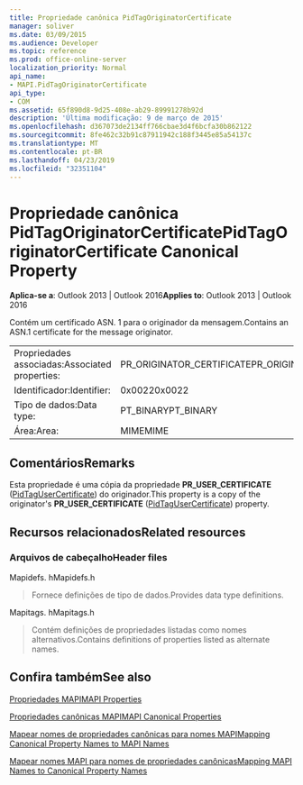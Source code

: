 ```yaml
---
title: Propriedade canônica PidTagOriginatorCertificate
manager: soliver
ms.date: 03/09/2015
ms.audience: Developer
ms.topic: reference
ms.prod: office-online-server
localization_priority: Normal
api_name:
- MAPI.PidTagOriginatorCertificate
api_type:
- COM
ms.assetid: 65f890d8-9d25-408e-ab29-89991278b92d
description: 'Última modificação: 9 de março de 2015'
ms.openlocfilehash: d367073de2134ff766cbae3d4f6bcfa30b862122
ms.sourcegitcommit: 8fe462c32b91c87911942c188f3445e85a54137c
ms.translationtype: MT
ms.contentlocale: pt-BR
ms.lasthandoff: 04/23/2019
ms.locfileid: "32351104"
---
```

# <a name="pidtagoriginatorcertificate-canonical-property"></a><span data-ttu-id="b711d-103">Propriedade canônica PidTagOriginatorCertificate</span><span class="sxs-lookup"><span data-stu-id="b711d-103">PidTagOriginatorCertificate Canonical Property</span></span>

  
  
<span data-ttu-id="b711d-104">**Aplica-se a**: Outlook 2013 | Outlook 2016</span><span class="sxs-lookup"><span data-stu-id="b711d-104">**Applies to**: Outlook 2013 | Outlook 2016</span></span> 
  
<span data-ttu-id="b711d-105">Contém um certificado ASN. 1 para o originador da mensagem.</span><span class="sxs-lookup"><span data-stu-id="b711d-105">Contains an ASN.1 certificate for the message originator.</span></span>
  
|||
|:-----|:-----|
|<span data-ttu-id="b711d-106">Propriedades associadas:</span><span class="sxs-lookup"><span data-stu-id="b711d-106">Associated properties:</span></span>  <br/> |<span data-ttu-id="b711d-107">PR_ORIGINATOR_CERTIFICATE</span><span class="sxs-lookup"><span data-stu-id="b711d-107">PR_ORIGINATOR_CERTIFICATE</span></span>  <br/> |
|<span data-ttu-id="b711d-108">Identificador:</span><span class="sxs-lookup"><span data-stu-id="b711d-108">Identifier:</span></span>  <br/> |<span data-ttu-id="b711d-109">0x0022</span><span class="sxs-lookup"><span data-stu-id="b711d-109">0x0022</span></span>  <br/> |
|<span data-ttu-id="b711d-110">Tipo de dados:</span><span class="sxs-lookup"><span data-stu-id="b711d-110">Data type:</span></span>  <br/> |<span data-ttu-id="b711d-111">PT_BINARY</span><span class="sxs-lookup"><span data-stu-id="b711d-111">PT_BINARY</span></span>  <br/> |
|<span data-ttu-id="b711d-112">Área:</span><span class="sxs-lookup"><span data-stu-id="b711d-112">Area:</span></span>  <br/> |<span data-ttu-id="b711d-113">MIME</span><span class="sxs-lookup"><span data-stu-id="b711d-113">MIME</span></span>  <br/> |
   
## <a name="remarks"></a><span data-ttu-id="b711d-114">Comentários</span><span class="sxs-lookup"><span data-stu-id="b711d-114">Remarks</span></span>

<span data-ttu-id="b711d-115">Esta propriedade é uma cópia da propriedade **PR_USER_CERTIFICATE** ([PidTagUserCertificate](pidtagusercertificate-canonical-property.md)) do originador.</span><span class="sxs-lookup"><span data-stu-id="b711d-115">This property is a copy of the originator's **PR_USER_CERTIFICATE** ([PidTagUserCertificate](pidtagusercertificate-canonical-property.md)) property.</span></span>
  
## <a name="related-resources"></a><span data-ttu-id="b711d-116">Recursos relacionados</span><span class="sxs-lookup"><span data-stu-id="b711d-116">Related resources</span></span>

### <a name="header-files"></a><span data-ttu-id="b711d-117">Arquivos de cabeçalho</span><span class="sxs-lookup"><span data-stu-id="b711d-117">Header files</span></span>

<span data-ttu-id="b711d-118">Mapidefs. h</span><span class="sxs-lookup"><span data-stu-id="b711d-118">Mapidefs.h</span></span>
  
> <span data-ttu-id="b711d-119">Fornece definições de tipo de dados.</span><span class="sxs-lookup"><span data-stu-id="b711d-119">Provides data type definitions.</span></span>
    
<span data-ttu-id="b711d-120">Mapitags. h</span><span class="sxs-lookup"><span data-stu-id="b711d-120">Mapitags.h</span></span>
  
> <span data-ttu-id="b711d-121">Contém definições de propriedades listadas como nomes alternativos.</span><span class="sxs-lookup"><span data-stu-id="b711d-121">Contains definitions of properties listed as alternate names.</span></span>
    
## <a name="see-also"></a><span data-ttu-id="b711d-122">Confira também</span><span class="sxs-lookup"><span data-stu-id="b711d-122">See also</span></span>



[<span data-ttu-id="b711d-123">Propriedades MAPI</span><span class="sxs-lookup"><span data-stu-id="b711d-123">MAPI Properties</span></span>](mapi-properties.md)
  
[<span data-ttu-id="b711d-124">Propriedades canônicas MAPI</span><span class="sxs-lookup"><span data-stu-id="b711d-124">MAPI Canonical Properties</span></span>](mapi-canonical-properties.md)
  
[<span data-ttu-id="b711d-125">Mapear nomes de propriedades canônicas para nomes MAPI</span><span class="sxs-lookup"><span data-stu-id="b711d-125">Mapping Canonical Property Names to MAPI Names</span></span>](mapping-canonical-property-names-to-mapi-names.md)
  
[<span data-ttu-id="b711d-126">Mapear nomes MAPI para nomes de propriedades canônicas</span><span class="sxs-lookup"><span data-stu-id="b711d-126">Mapping MAPI Names to Canonical Property Names</span></span>](mapping-mapi-names-to-canonical-property-names.md)

